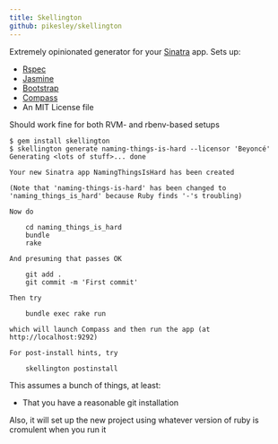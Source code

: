 ```yaml
---
title: Skellington
github: pikesley/skellington
---
```

Extremely opinionated generator for your [Sinatra](http://www.sinatrarb.com/) app. Sets up:

* [Rspec](http://rspec.info/)
* [Jasmine](http://jasmine.github.io/2.0/introduction.html)
* [Bootstrap](http://getbootstrap.com/)
* [Compass](http://compass-style.org/)
* An MIT License file

Should work fine for both RVM- and rbenv-based setups

    $ gem install skellington
    $ skellington generate naming-things-is-hard --licensor 'Beyoncé'
    Generating <lots of stuff>... done

    Your new Sinatra app NamingThingsIsHard has been created

    (Note that 'naming-things-is-hard' has been changed to 'naming_things_is_hard' because Ruby finds '-'s troubling)

    Now do

        cd naming_things_is_hard
        bundle
        rake

    And presuming that passes OK

        git add .
        git commit -m 'First commit'

    Then try

        bundle exec rake run

    which will launch Compass and then run the app (at http://localhost:9292)

    For post-install hints, try

        skellington postinstall

This assumes a bunch of things, at least:

* That you have a reasonable git installation

Also, it will set up the new project using whatever version of ruby is cromulent when you run it
